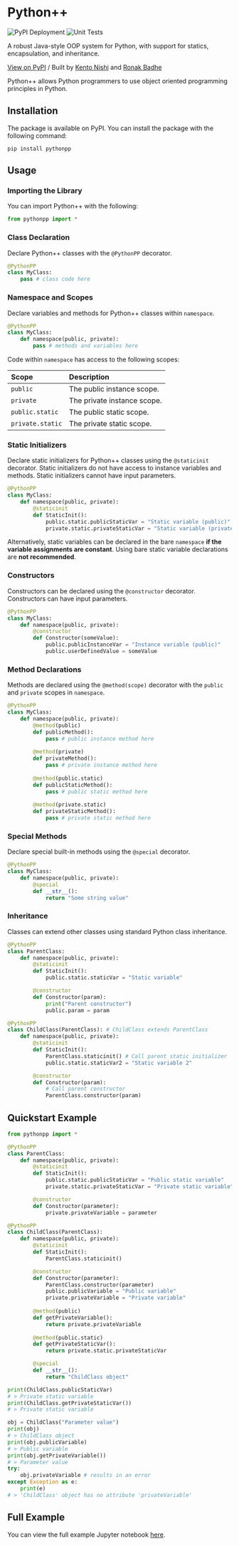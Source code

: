 # Python++

![PyPI Deployment](https://github.com/KentoNishi/PythonPP/workflows/PyPI%20Deployment/badge.svg)
![Unit Tests](https://github.com/KentoNishi/PythonPP/workflows/Unit%20Tests/badge.svg)

A robust Java-style OOP system for Python, with support for statics, encapsulation, and inheritance.

[View on PyPI](https://pypi.org/project/pythonpp/)
/
Built by
[Kento Nishi](https://github.com/KentoNishi)
and
[Ronak Badhe](https://github.com/r2dev2bb8)

Python++ allows Python programmers to use object oriented programming principles in Python.


## Installation
The package is available on PyPI.
You can install the package with the following command:
```shell
pip install pythonpp
```

## Usage

### Importing the Library
You can import Python++ with the following:
```python
from pythonpp import *
```

### Class Declaration
Declare Python++ classes with the `@PythonPP` decorator.

```python
@PythonPP
class MyClass:
    pass # class code here
``` 

### Namespace and Scopes
Declare variables and methods for Python++ classes within `namespace`.

```python
@PythonPP
class MyClass:
    def namespace(public, private):
        pass # methods and variables here
```

Code within `namespace` has access to the following scopes:

| Scope | Description |
|:------|:------------|
| `public` | The public instance scope. |
| `private` | The private instance scope. |
| `public.static` | The public static scope. |
| `private.static` | The private static scope. |

### Static Initializers
Declare static initializers for Python++ classes using the `@staticinit` decorator.
Static initializers do not have access to instance variables and methods.
Static initializers cannot have input parameters.

```python
@PythonPP
class MyClass:
    def namespace(public, private):
        @staticinit
        def StaticInit():
            public.static.publicStaticVar = "Static variable (public)"
            private.static.privateStaticVar = "Static variable (private)"
```

Alternatively, static variables can be declared in the bare `namespace` **if the variable assignments are constant**. Using bare static variable declarations are **not recommended**.


### Constructors
Constructors can be declared using the `@constructor` decorator. Constructors can have input parameters.

```python
@PythonPP
class MyClass:
    def namespace(public, private):
        @constructor
        def Constructor(someValue):
            public.publicInstanceVar = "Instance variable (public)"
            public.userDefinedValue = someValue
```

### Method Declarations
Methods are declared using the `@method(scope)` decorator with the `public` and `private` scopes in `namespace`.

```python
@PythonPP
class MyClass:
    def namespace(public, private):
        @method(public)
        def publicMethod():
            pass # public instance method here
        
        @method(private)
        def privateMethod():
            pass # private instance method here
        
        @method(public.static)
        def publicStaticMethod():
            pass # public static method here
        
        @method(private.static)
        def privateStaticMethod():
            pass # private static method here
```

### Special Methods
Declare special built-in methods using the `@special` decorator.
```python
@PythonPP
class MyClass:
    def namespace(public, private):
        @special
        def __str__():
            return "Some string value"
```

### Inheritance
Classes can extend other classes using standard Python class inheritance.
```python
@PythonPP
class ParentClass:
    def namespace(public, private):
        @staticinit
        def StaticInit():
            public.static.staticVar = "Static variable"

        @constructor
        def Constructor(param):
            print("Parent constructor")
            public.param = param

@PythonPP
class ChildClass(ParentClass): # ChildClass extends ParentClass
    def namespace(public, private):
        @staticinit
        def StaticInit():
            ParentClass.staticinit() # Call parent static initializer
            public.static.staticVar2 = "Static variable 2"

        @constructor
        def Constructor(param):
            # Call parent constructor
            ParentClass.constructor(param)
```

## Quickstart Example
```python
from pythonpp import *

@PythonPP
class ParentClass:
    def namespace(public, private):
        @staticinit
        def StaticInit():
            public.static.publicStaticVar = "Public static variable"
            private.static.privateStaticVar = "Private static variable"

        @constructor
        def Constructor(parameter):
            private.privateVariable = parameter

@PythonPP
class ChildClass(ParentClass):
    def namespace(public, private):
        @staticinit
        def StaticInit():
            ParentClass.staticinit()

        @constructor
        def Constructor(parameter):
            ParentClass.constructor(parameter)
            public.publicVariable = "Public variable"
            private.privateVariable = "Private variable"
        
        @method(public)
        def getPrivateVariable():
            return private.privateVariable
        
        @method(public.static)
        def getPrivateStaticVar():
            return private.static.privateStaticVar

        @special
        def __str__():
            return "ChildClass object"
```
```python
print(ChildClass.publicStaticVar)
# > Private static variable
print(ChildClass.getPrivateStaticVar())
# > Private static variable

obj = ChildClass("Parameter value")
print(obj)
# > ChildClass object
print(obj.publicVariable)
# > Public variable
print(obj.getPrivateVariable())
# > Parameter value
try:
    obj.privateVariable # results in an error
except Exception as e:
    print(e)
# > 'ChildClass' object has no attribute 'privateVariable'
```

## Full Example
You can view the full example Jupyter notebook [here](https://github.com/r2dev2bb8/PythonPP/blob/master/examples/example.ipynb).
